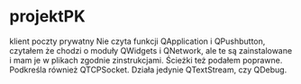 # projektPK
klient poczty prywatny
Nie czyta funkcji QApplication i QPushbutton, czytałem że chodzi o moduły QWidgets i QNetwork, ale te są zainstalowane i mam je w plikach zgodnie zinstrukcjami. Ścieżki też podałem poprawne.
Podkreśla również QTCPSocket. Działa jedynie QTextStream, czy QDebug.
